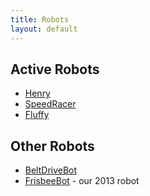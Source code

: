 ```yaml
---
title: Robots
layout: default
---
```


## Active Robots

 * [Henry](henry/index.html)
 * [SpeedRacer](speedracer/index.html)
 * [Fluffy](fluffy/index.html)


## Other Robots

 * [BeltDriveBot](beltdrivebot/index.html)
 * [FrisbeeBot](frisbeebot/index.html) - our 2013 robot

